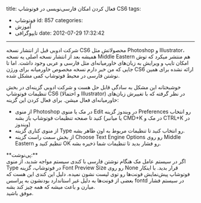 title: فعال کردن امکان فارسی‌نویسی در فوتوشاپ CS6
tags:
  - فوتوشاپ
id: 857
categories:
  - آموزش
  - تایپوگرافی
date: 2012-07-29 17:32:42
---

شرکت ادوبی قبل از انتشار نسخه CS6 محصولاتش مثل Photoshop و Illustrator، همیشه بعد از انتشار نسخه اصلی یه نسخه Middle Eastern هم منتشر میکرد که توش امکان تایپ و ویرایش به زبان‌های خاورمیانه‌ای مثل فارسی و عربی وجود داشت. اما تا جایی که من خبر دارم نسخه مخصوص خاورمیانه برای ورژن CS6 ارائه نشده برای همین نوشتن فارسی در محیط فوتوشاپ کمی مشکل شده.

خوشبختانه این مشکل به سادگی قابل حل هست و شرکت ادوبی گزینه‌ای در بخش تنظیمات فوتوشاپ CS6 (و احتمالا Illustrator) در نظر گرفته که با تغییرش زبان‌های خاورمیانه‌ای فعال میشن. برای فعال کردن این گزینه:

*   از منوی Photoshop در مک یا منوی Edit در ویندوز گزینه Preferences رو انتخاب کنید تا صفحه تنظیمات فوتوشاپ باز بشه (یا میانبر CMD+K در مک و CTRL+K در ویندوز)
*   از منوی کناری گزینه Type رو انتخاب کنید تا تنظیمات مربوط به اون ظاهر بشه.
*   از بخش سمت راست گزینه Choose Text Engine Options رو روی Middle Eastern تنظیم کنید و OK رو فشار بدید تا تنظیمات شما ذخیره بشه.
<div>**پی‌نوشت:**</div>
<div>اگر در سیستم عامل مک هنگام نوشتن فارسی با کندی سیستم مواجه شدید، از منوی Type در فوتوشاپ، گزینه Font Preview Size رو روی None قرار بدید. با اینکار فوتوشاپ پیش‌نمایش فونت‌ها رو توی لیست نشون نمیده. دلیل این کندی این هست که بعضی از فونت‌ها به دلیل غیر استاندارد بودنشون به پراسس fontd در سیستم فشار میارن و باعث میشه که همه چیز کند بشه.</div>
<div></div>
<div>موفق باشید.</div>
